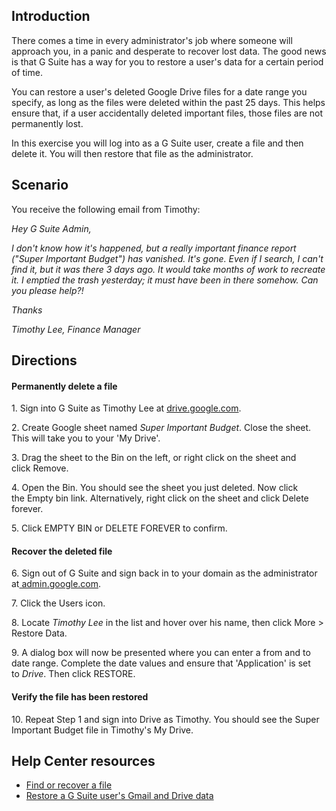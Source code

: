 ## Introduction

There comes a time in every administrator's job where someone will approach you, in a panic and desperate to recover lost data. The good news is that G Suite has a way for you to restore a user's data for a certain period of time.

You can restore a user's deleted Google Drive files for a date range you specify, as long as the files were deleted within the past 25 days. This helps ensure that, if a user accidentally deleted important files, those files are not permanently lost.

In this exercise you will log into as a G Suite user, create a file and then delete it. You will then restore that file as the administrator.

## Scenario

You receive the following email from Timothy:

*Hey G Suite Admin,*

*I don't know how it's happened, but a really important finance report ("Super Important Budget") has vanished. It's gone. Even if I search, I can't find it, but it was there 3 days ago. It would take months of work to recreate it. I emptied the trash yesterday; it must have been in there somehow. Can you please help?!*

*Thanks*

*Timothy Lee, Finance Manager*

## Directions

#### Permanently delete a file

1\. Sign into G Suite as Timothy Lee at [drive.google.com](https://drive.google.com/ "drive.google.com").

2\. Create Google sheet named *Super Important Budget*. Close the sheet. This will take you to your 'My Drive'.

3\. Drag the sheet to the Bin on the left, or right click on the sheet and click Remove.

4\. Open the Bin. You should see the sheet you just deleted. Now click the Empty bin link. Alternatively, right click on the sheet and click Delete forever.

5\. Click EMPTY BIN or DELETE FOREVER to confirm.

#### Recover the deleted file

6\. Sign out of G Suite and sign back in to your domain as the administrator at[ admin.google.com](https://admin.google.com/).

7\. Click the Users icon.

8\. Locate *Timothy Lee* in the list and hover over his name, then click More > Restore Data.

9\. A dialog box will now be presented where you can enter a from and to date range. Complete the date values and ensure that 'Application' is set to *Drive*. Then click RESTORE.

#### Verify the file has been restored

10\. Repeat Step 1 and sign into Drive as Timothy. You should see the Super Important Budget file in Timothy's My Drive.

## Help Center resources

-   [Find or recover a file](https://support.google.com/drive/answer/1716222 "Find or recover a file")
-   [Restore a G Suite user's Gmail and Drive data](https://support.google.com/a/answer/6052340 "Restore a G Suite user's Gmail and Drive data")
